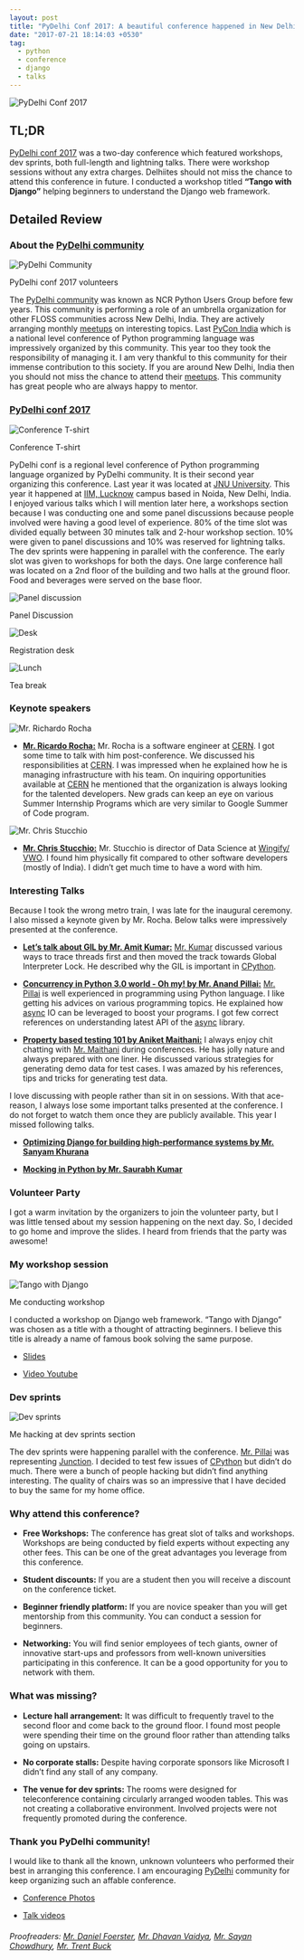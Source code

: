 ```yaml
---
layout: post
title: "PyDelhi Conf 2017: A beautiful conference happened in New Delhi, India"
date: "2017-07-21 18:14:03 +0530"
tag:
  - python
  - conference
  - django
  - talks
---
```


![PyDelhi Conf
2017]({{site.url}}/assets/images/pydelhi_conf_2017/group_photo.jpg)

## TL;DR

[PyDelhi conf 2017][pydelhi_conf_2017] was a two-day conference which featured
workshops, dev sprints, both full-length and lightning talks. There were
workshop sessions without any extra charges. Delhiites should not miss the
chance to attend this conference in future. I conducted a workshop titled
**“Tango with Django”** helping beginners to understand the Django web
framework.


## Detailed Review


### About the [PyDelhi community][pydelhi_community]


![PyDelhi
Community]({{site.url}}/assets/images/pydelhi_conf_2017/pydelhi_community.jpg)

<p class="center"> PyDelhi conf 2017 volunteers </p>

The [PyDelhi community][pydelhi_community] was known as NCR Python Users Group
before few years. This community is performing a role of an umbrella
organization for other FLOSS communities across New Delhi, India. They are
actively arranging monthly [meetups][pydelhi_meetup] on interesting topics. Last
[PyCon India](https://in.pycon.org/2016/) which is a national level conference
of Python programming language was impressively organized by this community.
This year too they took the responsibility of managing it. I am very thankful to
this community for their immense contribution to this society. If you are around
New Delhi, India then you should not miss the chance to attend their
[meetups][pydelhi_meetup]. This community has great people who are always happy
to mentor.


### [PyDelhi conf 2017][pydelhi_conf_2017]


![Conference T-shirt]({{site.url}}/assets/images/pydelhi_conf_2017/t_shirt.jpg)

<p class="center"> Conference T-shirt </p>

PyDelhi conf is a regional level conference of Python programming language
organized by PyDelhi community. It is their second year organizing this
conference. Last year it was located at [JNU University](http://www.jnu.ac.in).
This year it happened at [IIM, Lucknow](https://www.iiml.ac.in/) campus based in
Noida, New Delhi, India. I enjoyed various talks which I will mention later
here, a workshops section because I was conducting one and some panel
discussions because people involved were having a good level of experience. 80%
of the time slot was divided equally between 30 minutes talk and 2-hour workshop
section.  10% were given to panel discussions and 10% was reserved for lightning
talks.  The dev sprints were happening in parallel with the conference. The
early slot was given to workshops for both the days. One large conference hall
was located on a 2nd floor of the building and two halls at the ground floor.
Food and beverages were served on the base floor.

![Panel discussion]({{site.url}}/assets/images/pydelhi_conf_2017/pannel_disussion.jpg)

<p class="center"> Panel Discussion </p>

![Desk]({{site.url}}/assets/images/pydelhi_conf_2017/desk.jpg)

<p class="center"> Registration desk </p>

![Lunch]({{site.url}}/assets/images/pydelhi_conf_2017/lunch.jpg)

<p class="center"> Tea break </p>


### Keynote speakers


![Mr. Richardo Rocha]({{site.url}}/assets/images/pydelhi_conf_2017/ricardo.jpg)

* [**Mr. Ricardo Rocha:**](
  https://www.linkedin.com/in/ricardo-rocha-739aa718/?ppe=1) Mr. Rocha is a
  software engineer at [CERN][cern]. I got some time to talk with him
  post-conference. We discussed his responsibilities at [CERN][cern]. I was
  impressed when he explained how he is managing infrastructure with his team.
  On inquiring opportunities available at [CERN][cern] he mentioned that the
  organization is always looking for the talented developers.  New grads can
  keep an eye on various Summer Internship Programs which are very similar to
  Google Summer of Code program.

![Mr. Chris Stucchio]({{site.url}}/assets/images/pydelhi_conf_2017/chris.jpg)

* [**Mr. Chris Stucchio:**](https://www.chrisstucchio.com/) Mr. Stucchio is
  director of Data Science at [Wingify/ VWO](https://vwo.com/). I found him
  physically fit compared to other software developers (mostly of India). I
  didn’t get much time to have a word with him.


### Interesting Talks

Because I took the wrong metro train, I was late for the inaugural ceremony. I
also missed a keynote given by Mr. Rocha. Below talks were impressively
presented at the conference.

* [**Let’s talk about GIL by Mr. Amit Kumar:**](
  https://youtu.be/CwTnUvHo6d8?list=PL3Aq1JLV2oFZFzSGsDUcc6BieBEvUDzJg)
  [Mr. Kumar](http://iamit.in/) discussed various ways to trace threads first and
  then moved the track towards Global Interpreter Lock. He described why the GIL
  is important in [CPython][cpython].

* [**Concurrency in Python 3.0 world - Oh my! by Mr. Anand Pillai:**](
  https://youtu.be/QCZ31d9dqF4?list=PL3Aq1JLV2oFZFzSGsDUcc6BieBEvUDzJg)
  [Mr. Pillai][mr_anand] is well experienced in programming using Python
  language. I like getting his advices on various programming topics. He
  explained how [async][async] IO can be leveraged to boost your programs. I got
  few correct references on understanding latest API of the [async][async]
  library.


* [**Property based testing 101 by Aniket
  Maithani:**](https://youtu.be/n5xUTcsrRns) I always enjoy chit chatting with
  [Mr. Maithani](http://www.aniketmaithani.net/) during conferences. He has
  jolly nature and always prepared with one liner. He discussed various
  strategies for generating demo data for test cases. I was amazed by his
  references, tips and tricks for generating test data.

I love discussing with people rather than sit in on sessions. With that
ace-reason, I always lose some important talks presented at the conference. I do
not forget to watch them once they are publicly available. This year I missed
following talks.

* [**Optimizing Django for building high-performance systems by Mr. Sanyam
  Khurana**](https://youtu.be/I41LTEWzluU)

* [**Mocking in Python by Mr. Saurabh Kumar**](https://youtu.be/xo9QhfaefzY)


### Volunteer Party

I got a warm invitation by the organizers to join the volunteer party, but I was
little tensed about my session happening on the next day. So, I decided to go
home and improve the slides. I heard from friends that the party was awesome!


### My workshop session

![Tango with Django]({{site.url}}/assets/images/pydelhi_conf_2017/talk_2.jpg)

<p class="center"> Me conducting workshop </p>

I conducted a workshop on Django web framework. “Tango with Django” was chosen
as a title with a thought of attracting beginners. I believe this title is
already a name of famous book solving the same purpose.


* [Slides](https://www.slideshare.net/jaysinhp/tango-with-django-78119081)

* [Video Youtube](https://youtu.be/jr6LWM7Yquk)


### Dev sprints

![Dev sprints]({{site.url}}/assets/images/pydelhi_conf_2017/devsprint.jpg)

<p class="center"> Me hacking at dev sprints section </p>

The dev sprints were happening parallel with the conference.  [Mr.
Pillai][mr_anand] was representing
[Junction](https://github.com/pythonindia/junction). I decided to test few
issues of [CPython][cpython] but didn’t do much. There were a bunch of people
hacking but didn’t find anything interesting. The quality of chairs was so an
impressive that I have decided to buy the same for my home office.


### Why attend this conference?

* **Free Workshops:** The conference has great slot of talks and workshops.
  Workshops are being conducted by field experts without expecting any other
  fees. This can be one of the great advantages you leverage from this
  conference.

* **Student discounts:** If you are a student then you will receive a discount
  on the conference ticket.

* **Beginner friendly platform:** If you are novice speaker than you will get
  mentorship from this community. You can conduct a session for beginners.

* **Networking:** You will find senior employees of tech giants, owner of
  innovative start-ups and professors from well-known universities participating
  in this conference.  It can be a good opportunity for you to network with
  them.


### What was missing?

* **Lecture hall arrangement:** It was difficult to frequently travel to the
  second floor and come back to the ground floor. I found most people were
  spending their time on the ground floor rather than attending talks going on
  upstairs.

* **No corporate stalls:** Despite having corporate sponsors like Microsoft I
  didn’t find any stall of any company.

* **The venue for dev sprints:** The rooms were designed for teleconference
  containing circularly arranged wooden tables. This was not creating a
  collaborative environment. Involved projects were not frequently promoted
  during the conference.


### Thank you PyDelhi community!

I would like to thank all the known, unknown volunteers who performed their best
in arranging this conference. I am encouraging [PyDelhi][pydelhi_community]
community for keep organizing such an affable conference.

* [Conference Photos](https://www.flickr.com/groups/pydelhi/)

* [Talk videos](https://www.youtube.com/playlist?list=PL3Aq1JLV2oFZFzSGsDUcc6BieBEvUDzJg)


###### Proofreaders: [Mr. Daniel Foerster](https://medium.com/@pydsigner), [Mr.  Dhavan Vaidya](http://codingquark.com/), [Mr. Sayan Chowdhury](https://sayanchowdhury.dgplug.org/), [Mr. Trent Buck](https://www.emacswiki.org/emacs/TrentBuck)

[pydelhi_conf_2017]:https://conference.pydelhi.org
[pydelhi_community]:https://pydelhi.org/
[pydelhi_meetup]:http://wwww.meetup.com/pydelhi
[cern]:https://home.cern/
[mr_anand]:https://youtu.be/I41LTEWzluU
[cpython]:https://github.com/python/cpython
[async]:https://docs.python.org/3/library/asyncio.html
